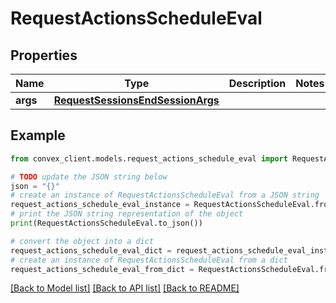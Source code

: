# RequestActionsScheduleEval


## Properties

Name | Type | Description | Notes
------------ | ------------- | ------------- | -------------
**args** | [**RequestSessionsEndSessionArgs**](RequestSessionsEndSessionArgs.md) |  | 

## Example

```python
from convex_client.models.request_actions_schedule_eval import RequestActionsScheduleEval

# TODO update the JSON string below
json = "{}"
# create an instance of RequestActionsScheduleEval from a JSON string
request_actions_schedule_eval_instance = RequestActionsScheduleEval.from_json(json)
# print the JSON string representation of the object
print(RequestActionsScheduleEval.to_json())

# convert the object into a dict
request_actions_schedule_eval_dict = request_actions_schedule_eval_instance.to_dict()
# create an instance of RequestActionsScheduleEval from a dict
request_actions_schedule_eval_from_dict = RequestActionsScheduleEval.from_dict(request_actions_schedule_eval_dict)
```
[[Back to Model list]](../README.md#documentation-for-models) [[Back to API list]](../README.md#documentation-for-api-endpoints) [[Back to README]](../README.md)


